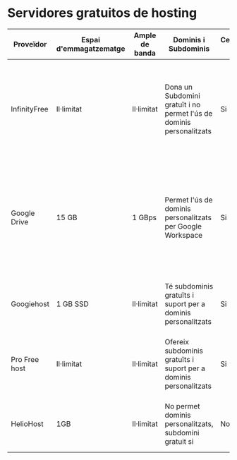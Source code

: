 # Servidores gratuitos de hosting
  | Proveïdor    | Espai d'emmagatzematge | Ample de banda | Dominis i Subdominis | Certificat SSL | Publicitat | Altres Característiques  | Enllaços |
|----------------|------------------------|----------------|-----------------------|----------------|------------|--------------------------------|-----------|
|  InfinityFree  | Il·limitat             | Il·limitat     | Dona un Subdomini gratuït i no permet l'ús de dominis personalitzats | Si | No té publicitat niguna | Serveis de SEO i redacció tècnica a empreses de diverses indústries, entre elles comerç electrònic, màrqueting a Internet, desenvolupament web i disseny  | https://InfinityFree.com |
|  Google Drive  | 15 GB                  | 1 GBps         | Permet l'ús de dominis personalitzats per Google Workspace | Si | No té publicitat niguna | Lloc on pots emmagatzemar i accedir a tots els teus fitxers, mentre que Documents, Fulls de càlcul i Presentacions són tipus d'editors web, igual que Formularis i Dibuixos | https://GoogleDrive.com |
|  Googiehost    | 1 GB SSD               | Il·limitat     | Té subdominis gratuïts i suport per a dominis personalitzats | Si | No té publicitat niguna |Il·limitat amb cPanel, Php 8, MySQL, FTP, sense anuncis, SSD NVMe il·limitat | https://Googiehost.com |
|  Pro Free host | Il·limitat             | Il·limitat     | Ofereix subdominis gratuïts i suport per a dominis personalitzats | Si | No té publicitat niguna | Ancho de banda y almacenamiento ilimitados, Soporte para PHP y MySQL, SSL gratuito| https://Profreehost.com |
|  HelioHost     | 1GB                    | Il·limitat     | No permet dominis personalitzats, subdomini gratuit si | No | No té publicitat niguna | Suport per a múltiples llenguatges de programació, bases de dades MySQL | https://HelioHost.com |
